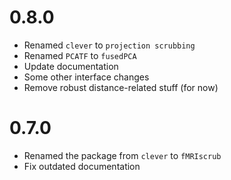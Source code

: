 # 0.8.0

* Renamed `clever` to `projection scrubbing`
* Renamed `PCATF` to `fusedPCA`
* Update documentation
* Some other interface changes
* Remove robust distance-related stuff (for now)
# 0.7.0

* Renamed the package from `clever` to `fMRIscrub`
* Fix outdated documentation